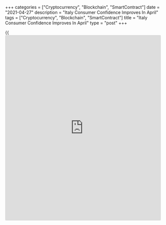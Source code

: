 +++
categories = ["Cryptocurrency", "Blockchain", "SmartContract"]
date = "2021-04-27"
description = "Italy Consumer Confidence Improves In April"
tags = ["Cryptocurrency", "Blockchain", "SmartContract"]
title = "Italy Consumer Confidence Improves In April"
type = "post"
+++

{{<iframe id="large-banner" src="https://www.bounty.group/#slide=24.0" width="100%" height="600" scrolling="no" style="border: 0px solid rgb(216, 221, 230); border-radius: 3px;">}}

Italy's consumer confidence improved in April, survey results from the
statistical office Istat showed on Tuesday.

The consumer confidence index rose to 102.3 in April from 100.9 in
March. Economists had expected a score of 102.0.

The manufacturing confidence index increased to 105.4 in April from
101.9 in the previous month. Economists had forecast a score of 102.5.

The economic sentiment index grew to 91.6 in April from 90.2 in the
prior month.

The [business][1] confidence rose to 97.3 in April from 94.2 in the
preceding month.

In construction, the sentiment index improved to 148.5 from 147.9 in the
prior month.

The indicator for services sector increased to 87.1 from 85.4 in March
and that for retail rose to 95.8 from 91.2.

For comments and feedback [contact](https://www.playgroundfx.com/contact/): editorial@rtt[news](https://www.letsplayfx.com/blog/forex-news-website/).com

[Economic News][2]

 **What parts of the world are seeing the best (and worst) economic
performances lately? Click[here][3] to check out our [Econ Scorecard][3]
and find out! See up-to-the-moment [ranking](https://www.playgroundfx.com/blog/crypto-exchange-ranking/)s for the best and worst
performers in [GDP][4], [unemployment rate][5], [inflation][6] and much
more.**

   1. www.rtt[news](https://www.letsplayfx.com/blog/forex-news-website/).com/Content/Business.aspx
   2. www.rtt[news](https://www.letsplayfx.com/blog/forex-news-website/).com/Content/EconomicNews.aspx
   3. www.rtt[news](https://www.letsplayfx.com/blog/forex-news-website/).com/economic-scorecard/world-rank/unemployment-rate/highest-performance.aspx
   4. www.rtt[news](https://www.letsplayfx.com/blog/forex-news-website/).com/economic-scorecard/world-rank/GDP/highest-performance.aspx
   5. www.rtt[news](https://www.letsplayfx.com/blog/forex-news-website/).com/economic-scorecard/world-rank/unemployment-rate/lowest-performance.aspx
   6. www.rtt[news](https://www.letsplayfx.com/blog/forex-news-website/).com/economic-scorecard/world-rank/CPI/highest-performance.aspx